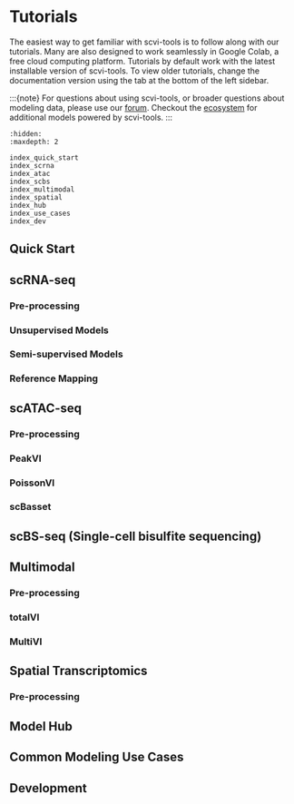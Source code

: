 # Tutorials

The easiest way to get familiar with scvi-tools is to follow along with our tutorials.
Many are also designed to work seamlessly in Google Colab, a free cloud computing platform.
Tutorials by default work with the latest installable version of scvi-tools. To view older tutorials,
change the documentation version using the tab at the bottom of the left sidebar.

:::{note}
For questions about using scvi-tools, or broader questions about modeling data, please use our [forum]. Checkout the [ecosystem] for additional models powered by scvi-tools.
:::

```{toctree}
:hidden:
:maxdepth: 2

index_quick_start
index_scrna
index_atac
index_scbs
index_multimodal
index_spatial
index_hub
index_use_cases
index_dev
```

[forum]: https://discourse.scverse.org/
[ecosystem]: https://scvi-tools.org/ecosystem


## Quick Start

## scRNA-seq

### Pre-processing

### Unsupervised Models

### Semi-supervised Models

### Reference Mapping

## scATAC-seq

### Pre-processing

### PeakVI

### PoissonVI

### scBasset

## scBS-seq (Single-cell bisulfite sequencing)

## Multimodal

### Pre-processing

### totalVI

### MultiVI

## Spatial Transcriptomics

### Pre-processing

## Model Hub

## Common Modeling Use Cases

## Development
